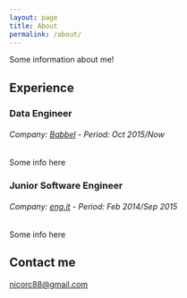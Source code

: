 ```yaml
---
layout: page
title: About
permalink: /about/
---
```


Some information about me!

## Experience

### Data Engineer
###### Company: [Babbel](https://home.babbel.com/) - Period: Oct 2015/Now

Some info here

### Junior Software Engineer
###### Company: [eng.it](http://eng.it) - Period: Feb 2014/Sep 2015

Some info here

## Contact me

[nicorc88@gmail.com](mailto:nicorc88@gmail.com)
